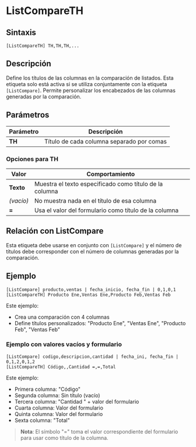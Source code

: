 # ListCompareTH

## Sintaxis

```
[ListCompareTH] TH,TH,TH,...
```

## Descripción

Define los títulos de las columnas en la comparación de listados. Esta etiqueta solo está activa si se utiliza conjuntamente con la etiqueta `[ListCompare]`. Permite personalizar los encabezados de las columnas generadas por la comparación.

## Parámetros

| Parámetro | Descripción |
|-----------|-------------|
| **TH** | Título de cada columna separado por comas |

### Opciones para TH

| Valor | Comportamiento |
|-------|----------------|
| **Texto** | Muestra el texto especificado como título de la columna |
| *(vacío)* | No muestra nada en el título de esa columna |
| **=** | Usa el valor del formulario como título de la columna |

## Relación con ListCompare

Esta etiqueta debe usarse en conjunto con `[ListCompare]` y el número de títulos debe corresponder con el número de columnas generadas por la comparación.

## Ejemplo

```
[ListCompare] producto,ventas | fecha_inicio, fecha_fin | 0,1,0,1
[ListCompareTH] Producto Ene,Ventas Ene,Producto Feb,Ventas Feb
```

Este ejemplo:
- Crea una comparación con 4 columnas
- Define títulos personalizados: "Producto Ene", "Ventas Ene", "Producto Feb", "Ventas Feb"

### Ejemplo con valores vacíos y formulario

```
[ListCompare] codigo,descripcion,cantidad | fecha_ini, fecha_fin | 0,1,2,0,1,2
[ListCompareTH] Código,,Cantidad =,=,Total
```

Este ejemplo:
- Primera columna: "Código"
- Segunda columna: Sin título (vacío)
- Tercera columna: "Cantidad " + valor del formulario
- Cuarta columna: Valor del formulario
- Quinta columna: Valor del formulario  
- Sexta columna: "Total"

> **Nota**: El símbolo "=" toma el valor correspondiente del formulario para usar como título de la columna.